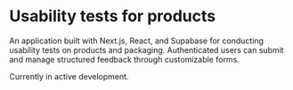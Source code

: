 # Usability tests for products

An application built with Next.js, React, and Supabase for conducting usability tests on products and packaging. Authenticated users can submit and manage structured feedback through customizable forms.

Currently in active development.
